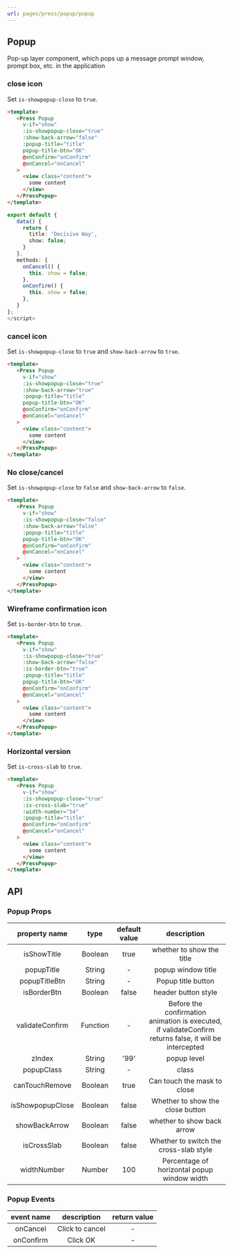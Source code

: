 ```yaml
---
url: pages/press/popup/popup
---
```


## Popup


Pop-up layer component, which pops up a message prompt window, prompt box, etc. in the application


### close icon

Set `is-showpopup-close` to `true`.


```html
<template>
   <Press Popup
     v-if="show"
     :is-showpopup-close="true"
     :show-back-arrow="false"
     :popup-title="title"
     popup-title-btn="OK"
     @onConfirm="onConfirm"
     @onCancel="onCancel"
   >
     <view class="content">
       some content
     </view>
   </PressPopup>
</template>
```

```ts
export default {
   data() {
     return {
       title: 'Decisive Way',
       show: false;
     }
   },
   methods: {
     onCancel() {
       this. show = false;
     },
     onConfirm() {
       this. show = false;
     },
   }
};
</script>
```

### cancel icon

Set `is-showpopup-close` to `true` and `show-back-arrow` to `true`.


```html
<template>
   <Press Popup
     v-if="show"
     :is-showpopup-close="true"
     :show-back-arrow="true"
     :popup-title="title"
     popup-title-btn="OK"
     @onConfirm="onConfirm"
     @onCancel="onCancel"
   >
     <view class="content">
       some content
     </view>
   </PressPopup>
</template>
```

### No close/cancel

Set `is-showpopup-close` to `false` and `show-back-arrow` to `false`.


```html
<template>
   <Press Popup
     v-if="show"
     :is-showpopup-close="false"
     :show-back-arrow="false"
     :popup-title="title"
     popup-title-btn="OK"
     @onConfirm="onConfirm"
     @onCancel="onCancel"
   >
     <view class="content">
       some content
     </view>
   </PressPopup>
</template>
```



### Wireframe confirmation icon

Set `is-border-btn` to `true`.


```html
<template>
   <Press Popup
     v-if="show"
     :is-showpopup-close="true"
     :show-back-arrow="false"
     :is-border-btn="true"
     :popup-title="title"
     popup-title-btn="OK"
     @onConfirm="onConfirm"
     @onCancel="onCancel"
   >
     <view class="content">
       some content
     </view>
   </PressPopup>
</template>
```

### Horizontal version

Set `is-cross-slab` to `true`.


```html
<template>
   <Press Popup
     v-if="show"
     :is-showpopup-close="true"
     :is-cross-slab="true"
     :width-number="54"
     :popup-title="title"
     @onConfirm="onConfirm"
     @onCancel="onCancel"
   >
     <view class="content">
       some content
     </view>
   </PressPopup>
</template>
```

## API

### Popup Props

|  property name   |   type   | default value |                                               description                                               |
| :--------------: | :------: | :-----------: | :-----------------------------------------------------------------------------------------------------: |
|   isShowTitle    | Boolean  |     true      |                                        whether to show the title                                        |
|    popupTitle    |  String  |       -       |                                           popup window title                                            |
|  popupTitleBtn   |  String  |       -       |                                           Popup title button                                            |
|   isBorderBtn    | Boolean  |     false     |                                           header button style                                           |
| validateConfirm  | Function |       -       | Before the confirmation animation is executed, if validateConfirm returns false, it will be intercepted |
|      zIndex      |  String  |     '99'      |                                               popup level                                               |
|    popupClass    |  String  |       -       |                                                  class                                                  |
|  canTouchRemove  | Boolean  |     true      |                                       Can touch the mask to close                                       |
| isShowpopupClose | Boolean  |     false     |                                    Whether to show the close button                                     |
|  showBackArrow   | Boolean  |     false     |                                       whether to show back arrow                                        |
|   isCrossSlab    | Boolean  |     false     |                                 Whether to switch the cross-slab style                                  |
|   widthNumber    |  Number  |      100      |                               Percentage of horizontal popup window width                               |





### Popup Events

| event name |   description   | return value |
| :--------: | :-------------: | :----------: |
|  onCancel  | Click to cancel |      -       |
| onConfirm  |    Click OK     |      -       |